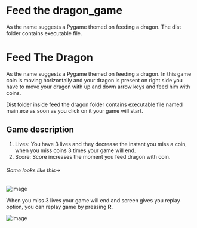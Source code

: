 # Feed the dragon_game
 As the name suggests a Pygame themed on feeding a dragon.
 The dist folder contains executable file.
# Feed The Dragon
As the name suggests a Pygame themed on feeding a dragon. In this game coin is moving horizontally and your dragon is present on right side you have to move your dragon with up and down arrow keys and feed him with coins.

Dist folder inside feed the dragon folder contains executable file named main.exe as soon as you click on it your game will start.
## Game description
1. Lives: You have 3 lives and they decrease the instant you miss a coin, when you miss coins 3 times your game will end.
2. Score: Score increases the moment you feed dragon with coin.
###### Game looks like this->

![image](https://user-images.githubusercontent.com/89523701/195657049-dabb5c3c-2acf-4880-bad9-818ea7295f28.png)

When you miss 3 lives your game will end and screen gives you replay option, you can replay game by pressing **R**.

![image](https://user-images.githubusercontent.com/89523701/195660823-9ff25911-9bb6-4a24-8758-54bb55eb3ad9.png)
